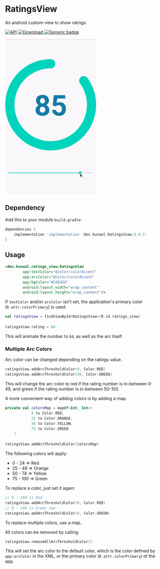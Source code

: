 # RatingsView
An android custom view to show ratings

[![API](https://img.shields.io/badge/API-16%2B-brightgreen.svg?style=flat)](https://android-arsenal.com/api?level=16)
[ ![Download](https://api.bintray.com/packages/kunaalkumar/ratings-view/dev.kunaal:ratings_view/images/download.svg?version=0.0.5) ](https://bintray.com/kunaalkumar/ratings-view/dev.kunaal:ratings_view/0.0.5/link)
[![Generic badge](https://img.shields.io/badge/Documentation-important.svg)](https://ratings-view.kunaal.dev)

<img src="static/preview.gif" alt="sample" title="sample" width="300"/>

## Dependency
Add this to your module `build.gradle`:
```gradle
dependencies {
    implementation 'implementation 'dev.kunaal:RatingsView:0.0.5'
}
```

## Usage
```xml
<dev.kunaal.ratings_view.RatingsView
        app:textColor="@color/colorAccent"
        app:arcColor="@color/colorAccent"
        app:bgColor="#2d2d2d"
        android:layout_width="wrap_content"
        android:layout_height="wrap_content"/>
```
If `textColor` and/or `arcColor` isn't set, the application's primary color (`R.attr.colorPrimary`) is used.

```kotlin
val ratingsView = findViewById<RatingsView>(R.id.ratings_view)

ratingsView.rating = 84
```
This will animate the number to `84`, as well as the arc itself.

### Multiple Arc Colors
Arc color can be changed depending on the ratings value.
```kotlin
ratingsView.addArcThresholdColor(0, Color.RED)
ratingsView.addArcThresholdColor(50, Color.GREEN)
```
This will change the arc color to red if the rating number is in-between 0-49, and green if the rating number is in-between 50-100

A more convenient way of adding colors is by adding a map.
```kotlin
private val colorsMap = mapOf<Int, Int>(
            0 to Color.RED,
            25 to Color.ORANGE,
            50 to Color.YELLOW,
            75 to Color.GREEN
    )

ratingsView.addArcThresholdColor(colorsMap)
```
The following colors will apply:
- 0  - 24  => Red
- 25 - 49  => Orange
- 50 - 74  => Yellow
- 75 - 100 => Green

To replace a color, just set it again:
```kotlin
// 0 - 100 is Red
ratingsView.addArcThresholdColor(0, Color.RED)
// 0 - 100 is Green now
ratingsView.addArcThresholdColor(0, Color.GREEN)
```
To replace multiple colors, use a map.

All colors can be removed by calling:
```kotlin
ratingsView.removeAllArcThresholdColor()
```
This will set the arc color to the default color, which is the color defined by `app:arcColor` in the XML, or the primary color (`R.attr.colorPrimary`) of the app.